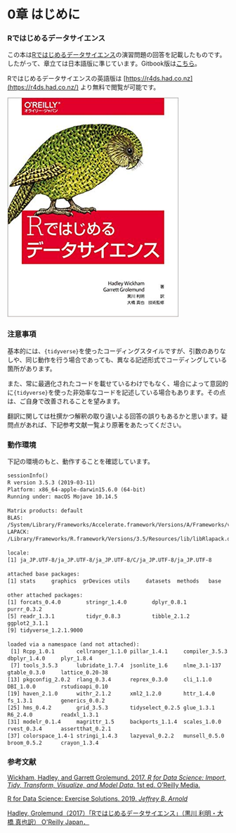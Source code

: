 # 0章 はじめに

### Rではじめるデータサイエンス 

この本は[Rではじめるデータサイエンス](https://www.oreilly.co.jp/books/9784873118147/)の演習問題の回答を記載したものです。したがって、章立ては日本語版に準じています。Gitbook版は[こちら](https://wasabi.gitbook.io/r-for-data-science-answers/)。

Rではじめるデータサイエンスの英語版は [https://r4ds.had.co.nz](https://r4ds.had.co.nz/) より無料で閲覧が可能です。

![](.gitbook/assets/51p6-f0gthl._sx388_bo1-204-203-200_.jpg)

### 注意事項

基本的には、`{tidyverse}`を使ったコーディングスタイルですが、引数のありなしや、同じ動作を行う場合であっても、異なる記述形式でコーディングしている箇所があります。

また、常に最適化されたコードを載せているわけでもなく、場合によって意図的に`{tidyverse}`を使った非効率なコードを記述している場合もあります。その点は、ご自身で改善されることを望みます。

翻訳に関しては杜撰かつ解釈の取り違いよる回答の誤りもあるかと思います。疑問点があれば、下記参考文献一覧より原著をあたってください。

### 動作環境

下記の環境のもと、動作することを確認しています。

```text
sessionInfo()
R version 3.5.3 (2019-03-11)
Platform: x86_64-apple-darwin15.6.0 (64-bit)
Running under: macOS Mojave 10.14.5

Matrix products: default
BLAS: /System/Library/Frameworks/Accelerate.framework/Versions/A/Frameworks/vecLib.framework/Versions/A/libBLAS.dylib
LAPACK: /Library/Frameworks/R.framework/Versions/3.5/Resources/lib/libRlapack.dylib

locale:
[1] ja_JP.UTF-8/ja_JP.UTF-8/ja_JP.UTF-8/C/ja_JP.UTF-8/ja_JP.UTF-8

attached base packages:
[1] stats     graphics  grDevices utils     datasets  methods   base     

other attached packages:
[1] forcats_0.4.0        stringr_1.4.0        dplyr_0.8.1          purrr_0.3.2         
[5] readr_1.3.1          tidyr_0.8.3          tibble_2.1.2         ggplot2_3.1.1       
[9] tidyverse_1.2.1.9000

loaded via a namespace (and not attached):
 [1] Rcpp_1.0.1       cellranger_1.1.0 pillar_1.4.1     compiler_3.5.3   dbplyr_1.4.0     plyr_1.8.4      
 [7] tools_3.5.3      lubridate_1.7.4  jsonlite_1.6     nlme_3.1-137     gtable_0.3.0     lattice_0.20-38 
[13] pkgconfig_2.0.2  rlang_0.3.4      reprex_0.3.0     cli_1.1.0        DBI_1.0.0        rstudioapi_0.10 
[19] haven_2.1.0      withr_2.1.2      xml2_1.2.0       httr_1.4.0       fs_1.3.1         generics_0.0.2  
[25] hms_0.4.2        grid_3.5.3       tidyselect_0.2.5 glue_1.3.1       R6_2.4.0         readxl_1.3.1    
[31] modelr_0.1.4     magrittr_1.5     backports_1.1.4  scales_1.0.0     rvest_0.3.4      assertthat_0.2.1
[37] colorspace_1.4-1 stringi_1.4.3    lazyeval_0.2.2   munsell_0.5.0    broom_0.5.2      crayon_1.3.4
```

### 参考文献

[Wickham, Hadley, and Garrett Grolemund. 2017. _R for Data Science: Import, Tidy, Transform, Visualize, and Model Data_. 1st ed. O’Reilly Media.](https://r4ds.had.co.nz/)

[R for Data Science: Exercise Solutions. 2019. _Jeffrey B. Arnold_](https://jrnold.github.io/r4ds-exercise-solutions/)

[Hadley, Grolemund（2017）「Rではじめるデータサイエンス」（黒川 利明・大橋 真也訳） O'Reilly Japan．](https://www.oreilly.co.jp/books/9784873118147/)

[  
](https://jrnold.github.io/r4ds-exercise-solutions/)


